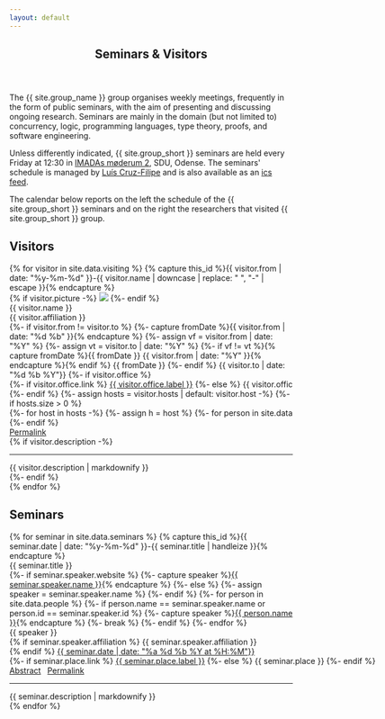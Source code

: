 ```yaml
---
layout: default
---
```


<article id="main"><header class="major container" markdown="1">

# Seminars & Visitors

</header><section class="wrapper style4 card container"><div class="content"><section markdown="1">

The {{ site.group_name }} group organises weekly meetings, frequently in the form of public seminars, with the aim of presenting and discussing ongoing research. Seminars are mainly in the domain (but not limited to) concurrency, logic, programming languages, type theory, proofs, and software engineering.

Unless differently indicated, {{ site.group_short }} seminars are held every Friday at 12:30 in [IMADAs møderum 2](https://clients.mapsindoors.com/sdu/573f26e4bc1f571b08094312/details/563cb9ba423b7d0540c9a98b), SDU, Odense. The seminars' schedule is managed by [Luís Cruz-Filipe](/people.html#lfc) and is also available as an [ics feed](/calendars/seminars.ics).

The calendar below reports on the left the schedule of the {{ site.group_short }} seminars and on the right the researchers that visited {{ site.group_short }} group.

<style>
	.interactive {cursor: pointer;}
	.tag {white-space: nowrap; padding-right:1ex;}
</style>

<div class="row">
<div class="col-md-6 col-xs-12 order-md-2">
	<h2>Visitors</h2>
	{% for visitor in site.data.visiting %}
	{% capture this_id %}{{ visitor.from | date: "%y-%m-%d" }}-{{ visitor.name | downcase | replace: " ", "-" | escape }}{% endcapture %}
	<div class="visitors" style="overflow:auto">
		{% if visitor.picture -%}
			<img class="img-thumbnail float-sm-right" style="max-height: 6em; max-width: 7em;" src="{{visitor.picture}}">
		{%- endif %}
		<div class="font-weight-bold {% if visitor.description %}interactive{% endif %}">{{ visitor.name }}</div>
		<div class="small text-muted">
		<span class="fa fa-address-card"></span> {{ visitor.affiliation }} <br>
			<span class="fa fa-calendar"></span>
		{%- if visitor.from != visitor.to %}
			{%- capture fromDate %}{{ visitor.from | date: "%d %b" }}{% endcapture %}
			{%- assign vf = visitor.from | date: "%Y" %}
			{%- assign vt = visitor.to 	| date: "%Y" %}
			{%- if vf != vt %}{% capture fromDate %}{{ fromDate }} {{ visitor.from | date: "%Y" }}{% endcapture %}{% endif %}
			{{ fromDate }} <span class="fa fa-angle-right"></span>
		{%- endif %}
		{{ visitor.to | date: "%d %b %Y"}}
		{%- if visitor.office %}
		<span class="tag">
			<span class="fa fa-map-marker-alt"></span>
			{%- if visitor.office.link %}
			<a class="nodec" href="{{ visitor.office.link }}">{{ visitor.office.label }}</a>
			{%- else %}
			{{ visitor.office }}
			{%- endif %}
			</span>
		{%- endif %}
		{%- assign hosts = visitor.hosts | default: visitor.host -%}
		{%- if hosts.size > 0 %}
		<br>
		<span class="tag">
			<span class="fa fa-user"></span>
			{%- for host in hosts -%}
				{%- assign h = host %}
				{%- for person in site.data.people -%}
					{%- if person.name == host -%}
					{%- capture h %}
				<a class="nodec" href="/people.html#{{ person.id}}">{{ person.name }}</a>
					{%- endcapture -%}
					{%- break %}
					{%- endif %}
				{%- endfor %}
				{{ h }}{%- if forloop.rindex > 1 -%}, {%- endif -%}
			{%- endfor %}
		</span>
		{%- endif %}
		<br>
		<span class="tag">
			<span class="fa fa-link"></span>
			<a class="nodec" id="{{this_id}}" href="#{{ this_id }}">Permalink</a>
		</span>
		</div>
		{% if visitor.description -%}
		<div class="abstract small d-none"><hr>{{ visitor.description | markdownify }}</div>
		{%- endif %}
	</div>
	{% endfor %}
</div>
<div class="col-md-6 order-md-1 col-xs-12">
	<h2>Seminars</h2>
	{% for seminar in site.data.seminars %}
	{% capture this_id %}{{ seminar.date | date: "%y-%m-%d" }}-{{ seminar.title | handleize }}{% endcapture %}
	<div class="seminars">
		<div class="font-weight-bold interactive">{{ seminar.title }}</div>
		<div class="small text-muted">
		{%- if seminar.speaker.website %}
			{%- capture speaker %}<a class="nodec" href="{{seminar.speaker.website}}">{{ seminar.speaker.name }}</a>{% endcapture %}
		{%- else %}
			{%- assign speaker = seminar.speaker.name %}
		{%- endif %}
		{%- for person in site.data.people %}
			{%- if person.name == seminar.speaker.name or person.id == seminar.speaker.id %}
			{%- capture speaker %}<a class="nodec" href="/people.html#{{ person.id}}">{{ person.name }}</a>{% endcapture %}
			{%- break %}
			{%- endif %}
		{%- endfor %}
		<span class="tag">
		<span class="fa fa-user"></span> {{ speaker }}
		</span><br>
		{% if seminar.speaker.affiliation %}
		<span class="fa fa-address-card"></span>
		{{ seminar.speaker.affiliation }}
		<br>
		{% endif %}
		<span class="tag">
			<span class="fa fa-calendar"></span>
			<a class="nodec" href="/calendars/seminars.ics">{{ seminar.date | date: "%a %d %b %Y at %H:%M"}}</a>
		</span>
		<span class="tag">
			<span class="fa fa-map-marker-alt"></span>
			{%- if seminar.place.link %}
			<a class="nodec" href="{{ seminar.place.link }}">{{ seminar.place.label }}</a>
			{%- else %}
			{{ seminar.place }}
			{%- endif %}
		</span>
		<span class="tag">
			<span class="fa fa-align-left"></span>
			<a class="interactive" href="#">Abstract</a>
		</span>
		<span class="tag">
			<span class="fa fa-link"></span>
			<a class="nodec" id="{{this_id}}" href="#{{ this_id }}">Permalink</a>
		</span>
		</div>
		<div class="abstract small d-none"><hr>{{ seminar.description | markdownify }}</div>
	</div>
	{% endfor %}
</div>
</div>
</section></div></section></article>

<script>
	$(document).ready(function() {
		$( ".interactive" ).on( "click", function( e ){
			$( e.target ).parents(".seminars, .visitors").find( ".abstract" ).toggleClass( "d-none" );
			return false;
		});
	});
</script>
